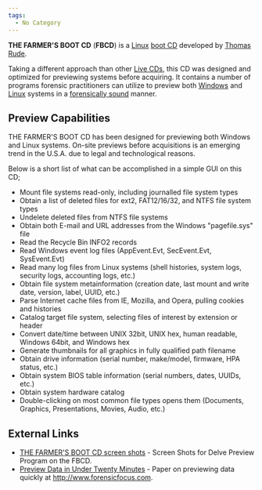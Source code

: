 ```yaml
---
tags:
  - No Category
---
```

**THE FARMER'S BOOT CD** (**FBCD**) is a [Linux](linux.md) [boot
CD](boot_cd.md) developed by [Thomas
Rude](thomas_rude.md).

Taking a different approach than other [Live CDs](live_cds.md),
this CD was designed and optimized for previewing systems before
acquiring. It contains a number of programs forensic practitioners can
utilize to preview both [Windows](windows.md) and
[Linux](linux.md) systems in a [forensically
sound](forensically_sound.md) manner.

## Preview Capabilities

THE FARMER'S BOOT CD has been designed for previewing both Windows and
Linux systems. On-site previews before acquisitions is an emerging trend
in the U.S.A. due to legal and technological reasons.

Below is a short list of what can be accomplished in a simple GUI on
this CD;

- Mount file systems read-only, including journalled file system types
- Obtain a list of deleted files for ext2, FAT12/16/32, and NTFS file
  system types
- Undelete deleted files from NTFS file systems
- Obtain both E-mail and URL addresses from the Windows "pagefile.sys"
  file
- Read the Recycle Bin INFO2 records
- Read Windows event log files (AppEvent.Evt, SecEvent.Evt,
  SysEvent.Evt)
- Read many log files from Linux systems (shell histories, system logs,
  security logs, accounting logs, etc.)
- Obtain file system metainformation (creation date, last mount and
  write date, version, label, UUID, etc.)
- Parse Internet cache files from IE, Mozilla, and Opera, pulling
  cookies and histories
- Catalog target file system, selecting files of interest by extension
  or header
- Convert date/time between UNIX 32bit, UNIX hex, human readable,
  Windows 64bit, and Windows hex
- Generate thumbnails for all graphics in fully qualified path filename
- Obtain drive information (serial number, make/model, firmware, HPA
  status, etc.)
- Obtain system BIOS table information (serial numbers, dates, UUIDs,
  etc.)
- Obtain system hardware catalog
- Double-clicking on most common file types opens them (Documents,
  Graphics, Presentations, Movies, Audio, etc.)

## External Links

- [THE FARMER'S BOOT CD screen
  shots](http://www.forensicbootcd.com/site/view.html) - Screen Shots
  for Delve Preview Program on the FBCD.
- [Preview Data in Under Twenty
  Minutes](http://www.forensicfocus.com/farmers-boot-cd) - Paper on
  previewing data quickly at <http://www.forensicfocus.com>.